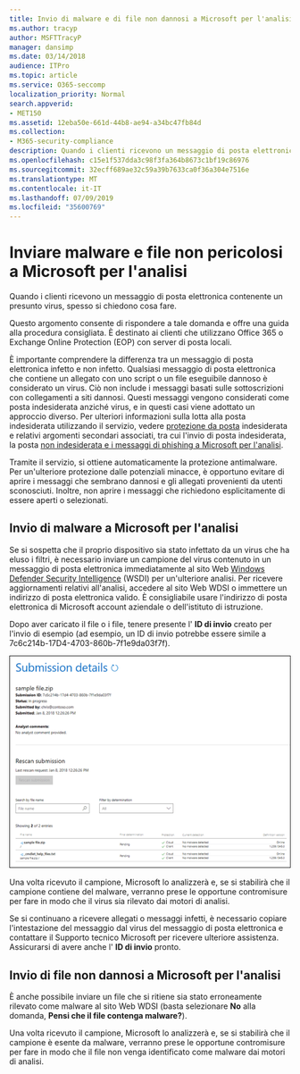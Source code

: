 ```yaml
---
title: Invio di malware e di file non dannosi a Microsoft per l'analisi
ms.author: tracyp
author: MSFTTracyP
manager: dansimp
ms.date: 03/14/2018
audience: ITPro
ms.topic: article
ms.service: O365-seccomp
localization_priority: Normal
search.appverid:
- MET150
ms.assetid: 12eba50e-661d-44b8-ae94-a34bc47fb84d
ms.collection:
- M365-security-compliance
description: Quando i clienti ricevono un messaggio di posta elettronica con un virus sospetto, spesso askWhat fare adesso?
ms.openlocfilehash: c15e1f537dda3c98f3fa364b8673c1bf19c86976
ms.sourcegitcommit: 32ecff689ae32c59a39b7633ca0f36a304e7516e
ms.translationtype: MT
ms.contentlocale: it-IT
ms.lasthandoff: 07/09/2019
ms.locfileid: "35600769"
---
```

# <a name="submitting-malware-and-non-malware-to-microsoft-for-analysis"></a>Inviare malware e file non pericolosi a Microsoft per l'analisi

Quando i clienti ricevono un messaggio di posta elettronica contenente un presunto virus, spesso si chiedono cosa fare.
  
Questo argomento consente di rispondere a tale domanda e offre una guida alla procedura consigliata. È destinato ai clienti che utilizzano Office 365 o Exchange Online Protection (EOP) con server di posta locali.
  
È importante comprendere la differenza tra un messaggio di posta elettronica infetto e non infetto. Qualsiasi messaggio di posta elettronica che contiene un allegato con uno script o un file eseguibile dannoso è considerato un virus. Ciò non include i messaggi basati sulle sottoscrizioni con collegamenti a siti dannosi. Questi messaggi vengono considerati come posta indesiderata anziché virus, e in questi casi viene adottato un approccio diverso. Per ulteriori informazioni sulla lotta alla posta indesiderata utilizzando il servizio, vedere [protezione da posta](anti-spam-and-anti-malware-protection.md) indesiderata e relativi argomenti secondari associati, tra cui l'invio di posta indesiderata, la posta [non indesiderata e i messaggi di phishing a Microsoft per l'analisi](submit-spam-non-spam-and-phishing-scam-messages-to-microsoft-for-analysis.md). 
  
Tramite il servizio, si ottiene automaticamente la protezione antimalware. Per un'ulteriore protezione dalle potenziali minacce, è opportuno evitare di aprire i messaggi che sembrano dannosi e gli allegati provenienti da utenti sconosciuti. Inoltre, non aprire i messaggi che richiedono esplicitamente di essere aperti o selezionati.
  
## <a name="submitting-malware-to-microsoft-for-analysis"></a>Invio di malware a Microsoft per l'analisi

Se si sospetta che il proprio dispositivo sia stato infettato da un virus che ha eluso i filtri, è necessario inviare un campione del virus contenuto in un messaggio di posta elettronica immediatamente al sito Web [Windows Defender Security Intelligence](https://www.microsoft.com/wdsi/filesubmission) (WSDI) per un'ulteriore analisi. Per ricevere aggiornamenti relativi all'analisi, accedere al sito Web WDSI o immettere un indirizzo di posta elettronica valido. È consigliabile usare l'indirizzo di posta elettronica di Microsoft account aziendale o dell'istituto di istruzione. 
  
Dopo aver caricato il file o i file, tenere presente l' **ID di invio** creato per l'invio di esempio (ad esempio, un ID di invio potrebbe essere simile a 7c6c214b-17D4-4703-860b-7f1e9da03f7f). 
  
![Dettagli di invio nel sito Web di Windows Defender Security Intelligence](media/EOP-Malware-Protection-Center.png)
  
Una volta ricevuto il campione, Microsoft lo analizzerà e, se si stabilirà che il campione contiene del malware, verranno prese le opportune contromisure per fare in modo che il virus sia rilevato dai motori di analisi.
  
Se si continuano a ricevere allegati o messaggi infetti, è necessario copiare l'intestazione del messaggio dal virus del messaggio di posta elettronica e contattare il Supporto tecnico Microsoft per ricevere ulteriore assistenza. Assicurarsi di avere anche l' **ID di invio** pronto. 
  
## <a name="submitting-non-malware-to-microsoft-for-analysis"></a>Invio di file non dannosi a Microsoft per l'analisi

È anche possibile inviare un file che si ritiene sia stato erroneamente rilevato come malware al sito Web WDSI (basta selezionare **No** alla domanda, **Pensi che il file contenga malware?**).
  
Una volta ricevuto il campione, Microsoft lo analizzerà e, se si stabilirà che il campione è esente da malware, verranno prese le opportune contromisure per fare in modo che il file non venga identificato come malware dai motori di analisi.
  

